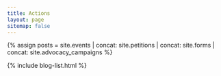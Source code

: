 ```yaml
---
title: Actions
layout: page
sitemap: false
---
```


{% assign posts = site.events | concat: site.petitions | concat: site.forms | concat: site.advocacy_campaigns %}

{% include blog-list.html %}